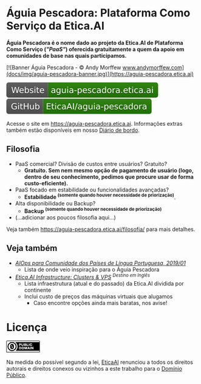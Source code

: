 # Águia Pescadora: Plataforma Como Serviço da Etica.AI

**Águia Pescadora é o nome dado ao projeto da Etica.AI de Plataforma Como Serviço
(_"PaaS"_) oferecida gratuitamente a quem da apoio em comunidades de base nas
quais participamos.**

[![Banner Águia Pescadora - © Andy Morffew www.andymorffew.com](docs/img/aguia-pescadora-banner.jpg)](https://aguia-pescadora.etica.ai)

[![Website: aguia-pescadora.etica.ai](docs/img/badges/website.svg)](https://aguia-pescadora.etica.ai) [![GitHub: EticaAI/aguia-pescadora](docs/img/badges/github.svg)](https://github.com/EticaAI/aguia-pescadora)


<!--

. Pode incluir desde
pequenos projetos

usada por voluntários
para implementar softwares já existentes, ainda que em estágio experimental,

. A capacidade ociosa de processamento
pode ser usada pelos colaboradores para seus projetos pessoais ou como
laboratório de aprendizagem para novas ferramentas como nossa forma de
agradecimento.

principalmente implementação de sua Plataforma Como Serviço ("PaaS") comunitária

-->

Acesse o site em <https://aguia-pescadora.etica.ai>. Informações extras também
estão disponíveis em nosso [Diário de bordo](diario-de-bordo/).

<!--
- [Pilha de soluções usadas na Águia Pesquisadora comentada](docs/pilha-de-solucoes/)
- [Diário de bordo](diario-de-bordo/)
-->

## Filosofia

- PaaS comercial? Divisão de custos entre usuários? Gratuito?
    - **Gratuito. Sem nem mesmo opção de pagamento de usuário (logo, dentro de seu conhecimento, pedimos que procure usar de forma custo-eficiente).**
- PaaS focado em estabilidade ou funcionalidades avançadas?
    - **Estabilidade <sup>(somente quando houver necessidade de priorização)</sup>**.
- Alta disponibilidade ou Backup?
    - **Backup <sup>(somente quando houver necessidade de priorização)</sup>**
- (...adicionar aos poucos filosofia aqui...)

Veja também <https://aguia-pescadora.etica.ai/filosofia/> para mais detalhes.

<!--
## Metas
-->
<!-- “Não vamos colocar meta. Vamos deixar a meta aberta, mas, quando atingirmos a meta, vamos dobrar a meta.” ― Rousseff, Dilma -->
<!--
- (Em breve)
-->

## Veja também
- _[AIOps para Comunidade dos Países de Língua Portuguesa, 2019/01](https://github.com/fititnt/cplp-aiops)_
    - Lista de onde veio inspiração para o Águia Pescadora
- _[Etica.AI Infrastructure: Clusters & VPS](https://github.com/orgs/EticaAI/projects/2) <sup>Destino em Inglês</sup>_
    - Lista infraestrutura (atual e do passado) da Etica.AI dividida por continente
    - Inclui custo de preços das máquinas virtuais que alugamos
        - Caso encontre opções ainda mais baratas, nos avise!

# Licença

[![Domínio Público](docs/img/dominio-publico.png)](UNLICENSE)

Na medida do possível segundo a lei, [EticaAI](https://github.com/EticaAI)
renunciou a todos os direitos autorais e direitos conexos ou vizinhos a este
trabalho para o [Domínio Público](UNLICENSE).

